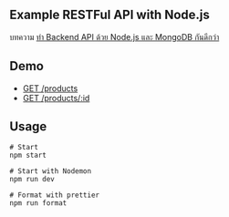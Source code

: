 Example RESTFul API with Node.js
---

บทความ [ทำ Backend API ด้วย Node.js และ MongoDB กันดีกว่า](https://devahoy.com/blog/2019/08/build-api-with-express-and-mongoose/)

## Demo

* [GET /products](https://node-api-101.herokuapp.com/products)
* [GET /products/:id](https://node-api-101.herokuapp.com/products/:id)

## Usage

```
# Start
npm start

# Start with Nodemon
npm run dev

# Format with prettier
npm run format
```

